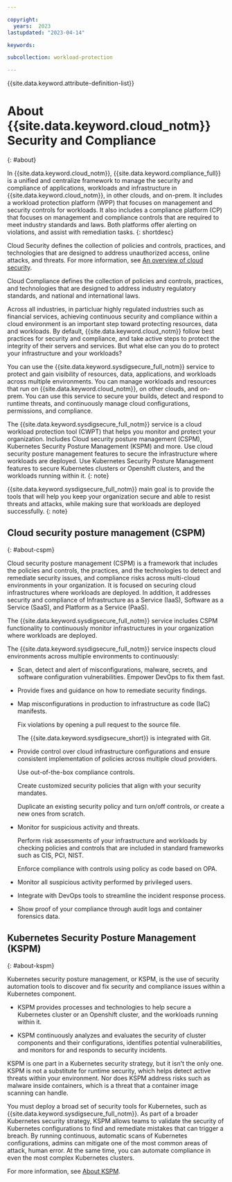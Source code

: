 ```yaml
---

copyright:
  years:  2023
lastupdated: "2023-04-14"

keywords:

subcollection: workload-protection

---
```


{{site.data.keyword.attribute-definition-list}}

# About {{site.data.keyword.cloud_notm}} Security and Compliance
{: #about}

In {{site.data.keyword.cloud_notm}}, {{site.data.keyword.compliance_full}} is a unified and centralize framework to manage the security and compliance of applications, workloads and infrastructure in {{site.data.keyword.cloud_notm}}, in other clouds, and on-prem. It includes a workload protection platform (WPP) that focuses on management and security controls for workloads. It also includes a compliance platform (CP) that focuses on management and compliance  controls that are required to meet industry standards and laws. Both platforms offer alerting on violations, and assist with remediation tasks.
{: shortdesc}


Cloud Security defines the collection of policies and controls, practices, and technologies that are designed to address unauthorized access, online attacks, and threats. For more information, see [An overview of cloud security](https://www.ibm.com/topics/cloud-security).

Cloud Compliance defines the collection of policies and controls, practices, and technologies that are designed to address industry regulatory standards, and national and international laws.

Across all industries, in particluar highly regulated industries such as financial services, achieving continuous security and compliance within a cloud environment is an important step toward protecting resources, data and workloads. By default, {{site.data.keyword.cloud_notm}} follow best practices for security and compliance, and take active steps to protect the integrity of their servers and services. But what else can you do to protect your infrastructure and your workloads?

You can use the {{site.data.keyword.sysdigsecure_full_notm}} service to protect and gain visibility of resources, data, applications, and workloads across multiple environments. You can manage workloads and resources that run on {{site.data.keyword.cloud_notm}}, on other clouds, and on-prem. You can use this service to secure your builds, detect and respond to runtime threats, and continuously manage cloud configurations, permissions, and compliance.

The {{site.data.keyword.sysdigsecure_full_notm}} service is a cloud workload protection tool (CWPT) that helps you monitor and protect your organization. Includes Cloud security posture management (CSPM), Kubernetes Security Posture Management (KSPM) and more. Use cloud security posture management features to secure the infrastructure where workloads are deployed. Use Kubernetes Security Posture Management features to secure Kubernetes clusters or Openshift clusters, and the workloads running within it.
{: note}

{{site.data.keyword.sysdigsecure_full_notm}} main goal is to provide the tools that will help you keep your organization secure and able to resist threats and attacks, while making sure that workloads are deployed successfully.
{: note}


## Cloud security posture management (CSPM)
{: #about-cspm}

Cloud security posture management (CSPM) is a framework that includes the policies and controls, the practices, and the technologies to detect and remediate security issues, and compliance risks across multi-cloud environments in your organization. It is focused on securing cloud infrastructures where workloads are deployed. In addition, it addresses security and compliance of Infrastructure as a Service (IaaS), Software as a Service (SaaS), and Platform as a Service (PaaS).

The {{site.data.keyword.sysdigsecure_full_notm}} service includes CSPM functionality to continuously monitor infrastructures in your organization where workloads are deployed.

The {{site.data.keyword.sysdigsecure_full_notm}} service inspects cloud environments across multiple environments to continuously:

- Scan, detect and alert of misconfigurations, malware, secrets, and software configuration vulnerabilities. Empower DevOps to fix them fast.

- Provide fixes and guidance on how to remediate security findings.

- Map misconfigurations in production to infrastructure as code (IaC) manifests.

    Fix violations by opening a pull request to the source file.

    The {{site.data.keyword.sysdigsecure_short}} is integrated with Git.

- Provide control over cloud infrastructure configurations and ensure consistent implementation of policies across multiple cloud providers.

    Use out-of-the-box compliance controls.

    Create customized security policies that align with your security mandates.

    Duplicate an existing security policy and turn on/off controls, or create a new ones from scratch.

- Monitor for suspicious activity and threats.

    Perform risk assessments of your infrastructure and workloads by checking policies and controls that are included in standard frameworks such as CIS, PCI, NIST.

    Enforce compliance with controls using policy as code based on OPA.

- Monitor all suspicious activity performed by privileged users.

- Integrate with DevOps tools to streamline the incident response process.

- Show proof of your compliance through audit logs and container forensics data.




## Kubernetes Security Posture Management (KSPM)
{: #about-kspm}


Kubernetes security posture management, or KSPM, is the use of security automation tools to discover and fix security and compliance issues within a Kubernetes component.

- KSPM provides processes and technologies to help secure a Kubernetes cluster or an Openshift cluster, and the workloads running within it.

- KSPM continuously analyzes and evaluates the security of cluster components and their configurations, identifies potential vulnerabilities, and monitors for and responds to security incidents.

KSPM is one part in a Kubernetes security strategy, but it isn't the only one. KSPM is not a substitute for runtime security, which helps detect active threats within your environment. Nor does KSPM address risks such as malware inside containers, which is a threat that a container image scanning can handle.

You must deploy a broad set of security tools for Kubernetes, such as {{site.data.keyword.sysdigsecure_full_notm}}. As part of a broader Kubernetes security strategy, KSPM allows teams to validate the security of Kubernetes configurations to find and remediate mistakes that can trigger a breach. By running continuous, automatic scans of Kubernetes configurations, admins can mitigate one of the most common areas of attack, human error. At the same time, you can automate compliance in even the most complex Kubernetes clusters.

For more information, see [About KSPM](/docs/workload-protection?topic=workload-protection-kspm).
